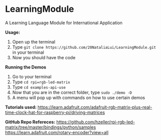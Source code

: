 # LearningModule
A Learning Language Module for International Application

**Usage:**
1. Open up the terminal 
2. Type `git clone https://github.com/20NataliaLui/LearningModule.git` in your terminal
3. Now you should have the code

**Running the Demos**
1. Go to your terminal
2. Type `cd rpi=rgb-led-matrix`
3. Type `cd examples-api-use`
4. Now that you are in the correct folder, type `sudo ./demo -D`
5. A menu will pop up with commands on how to use certain demos


**Tutorials used:**
https://learn.adafruit.com/adafruit-rgb-matrix-plus-real-time-clock-hat-for-raspberry-pi/driving-matrices

**GitHub Repo Refereces:**
https://github.com/hzeller/rpi-rgb-led-matrix/tree/master/bindings/python/samples
https://learn.adafruit.com/rotary-encoder?view=all
